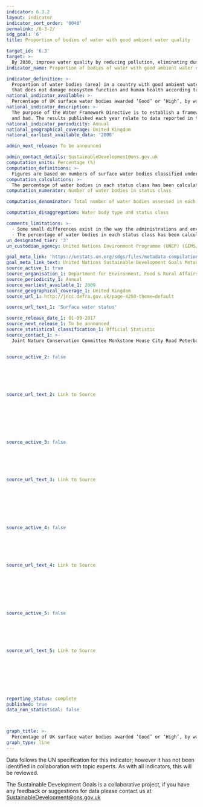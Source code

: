 ```yaml
---
indicator: 6.3.2
layout: indicator
indicator_sort_order: '0040'
permalink: /6-3-2/
sdg_goal: '6'
title: Proportion of bodies of water with good ambient water quality

target_id: '6.3'
target: >-
  By 2030, improve water quality by reducing pollution, eliminating dumping and minimizing release of hazardous chemicals and materials, halving the proportion of untreated wastewater and substantially increasing recycling and safe reuse globally
indicator_name: Proportion of bodies of water with good ambient water quality

indicator_definition: >-
  Proportion of water bodies (area) in a country with good ambient water quality compared to all water bodies in the country. “Good” indicates an ambient water quality
  that does not damage ecosystem function and human health according to core ambient water quality indicators.
national_indicator_available: >-
  Percentage of UK surface water bodies awarded ‘Good’ or ‘High’, by water body type, under the Water Framework Directive.
national_indicator_description: >-
  The purpose of the Water Framework Directive is to establish a framework for the protection of inland surface waters, estuaries, coastal waters and groundwater. The framework for delivering the Directive is through River Basin Management Planning.  The UK has been split into several River Basin Districts. Each River Basin District has been characterised into smaller management units known as Water Bodies. The surface Water Bodies may be rivers, lakes, estuary or coastal. Surface water status is measured by both its ecological and chemical status. It is assessed against the scale of high, good, moderate, poor
  and bad. The results published each year relate to data reported in that year under the Water Framework Directive.
national_indicator_periodicity: Annual
national_geographical_coverage: United Kingdom
national_earliest_available_data: '2008'

admin_next_release: To be announced

admin_contact_details: SustainableDevelopment@ons.gov.uk
computation_units: Percentage (%)
computation_definitions: >-
  Figures are based on numbers of surface water bodies classified under the Water Framework Directive in England, Wales, Scotland and Northern Ireland. Includes rivers, canals (Northern Ireland does not report on canals), lakes, estuaries and coastal water bodies. Surface water status is measured by both its ecological and chemical status. It is assessed against the scale of high, good, moderate, poor and bad. The results published each year relate to data reported in that year under the Water Framework Directive. The ecological status of surface waters is assessed according to the following criteria: Biological quality (measured by composition and abundance of specified elements such as fish, benthic invertebrates, aquatic flora); Hydromorphological quality (measured by reference to elements such as river continuity, channel patterns, dynamics of flow or substrate of the river bed); and Physico-chemical quality (measured by reference to elements such as temperature, oxygenation, pH, nutrient conditions and the concentrations of specific pollutants [synthetic and non-synthetic]). The chemical status of surface waters is assessed according to the following criteria: Chemical quality (measured by reference to environmental quality standards for chemical substances at European level). These standards specify maximum annual average concentrations for specific water pollutants. The specific requirements differ depending on which type of surface water body is being monitored. Chemical status is measured as either good or fail. If part of a water body fails on any one of the criteria monitored, it will fail to achieve or lose good status. This is described as the "one out all out" approach.
computation_calculations: >-
  The percentage of water bodies in each status class has been calculated based on the total number of water bodies assessed in each year.
computation_numerator: Number of water bodies in status class

computation_denominator: Total number of water bodies assessed in each year

computation_disaggregation: Water body type and status class

comments_limitations: >-
  · Some small differences exist in the way the administrations and environment agencies implement the methods and tools for assessing water body status. The introduction of new Water Framework Directive monitoring data and classification standards (including a new baseline adopting all of the new standards, tools, designations and water body boundaries) in 2014 has led to a step change in the number of water bodies assessed as being in each status class in following years. The formal reporting of new standards in cycle 2 of Water Framework Directive has used the second cycle plans published in 2015.  The introduction of reporting the cycle 2 standards has differed amongst the UK countries.
  · The percentage of water bodies in each status class has been calculated based on the total number of water bodies assessed in each year. The number of water body assessments included varies slightly from year to year: 10,832 water body assessments were included in 2009; 10,761 in 2010; 10,782 in 2011; 10,704 in 2012; 10,763 in 2013; 10,799 in 2014; 10,379 in 2015 and 9,297 in 2016. This reduction in the number assessed in 2016 was primarily due England moving to cycle 2, and the removal of a number of water bodies that were below the 10km2 catchment area in line with guidance.
un_designated_tier: '3'
un_custodian_agency: United Nations Environment Programme (UNEP) (GEMS/Water)

goal_meta_link: 'https://unstats.un.org/sdgs/files/metadata-compilation/Metadata-Goal-6.pdf '
goal_meta_link_text: United Nations Sustainable Development Goals Metadata (PDF 4.0 MB)
source_active_1: true
source_organisation_1: Department for Environment, Food & Rural Affairs (Defra)
source_periodicity_1: Annual
source_earliest_available_1: 2009
source_geographical_coverage_1: United Kingdom
source_url_1: http://jncc.defra.gov.uk/page-4250-theme=default

source_url_text_1: 'Surface water status'

source_release_date_1: 01-09-2017
source_next_release_1: To be announced
source_statistical_classification_1: Official Statistic 
source_contact_1: >-
  Joint Nature Conservation Committee Monkstone House City Road Peterborough PE1 1JY, Tel 01733 562626 Fax 01733 555948 Email comment@jncc.gov.uk 


source_active_2: false






source_url_text_2: Link to Source








source_active_3: false






source_url_text_3: Link to Source








source_active_4: false






source_url_text_4: Link to Source








source_active_5: false






source_url_text_5: Link to Source








reporting_status: complete
published: true
data_non_statistical: false



graph_title: >-
  Percentage of UK surface water bodies awarded ‘Good’ or ‘High’, by water body type, under the Water Framework Directive.
graph_type: line
---
```

Data follows the UN specification for this indicator; however it has not been identified in collaboration with topic experts. As with all indicators, this will be reviewed.
  
The Sustainable Development Goals is a collaborative project, if you have any feedback or suggestions for data please contact us at <SustainableDevelopment@ons.gov.uk>


